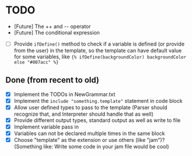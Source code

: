 # TODO

- [Future] The ++ and -- operator
- [Future] The conditional expression
- [ ] Provide `ifDefine()` method to check if a variable is defined (or provide from the user) in the template,
      so the template can have default value for some variables, like `{% ifDefine(backgroundColor) backgroundColor else "#007acc" %}`

## Done (from recent to old)

- [x] Implement the TODOs in NewGrammar.txt
- [x] Implement the `include "something.template"` statement in code block
- [x] Allow user defined types to pass to the template (Parser should recognize that, and Interpreter should handle that as well)
- [x] Provide different output types, standard output as well as write to file
- [x] Implement variable pass in
- [x] Variables can not be declared multiple times in the same block
- [x] Choose "template" as the extension or use others (like "jam")? (Something like: Write some code in your jam file
  would be cool)
